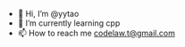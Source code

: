 - 👋 Hi, I’m @yytao
- 🌱 I’m currently learning cpp
- 📫 How to reach me codelaw.t@gmail.com

<!---
yytao/yytao is a ✨ special ✨ repository because its `README.md` (this file) appears on your GitHub profile.
You can click the Preview link to take a look at your changes.
--->
